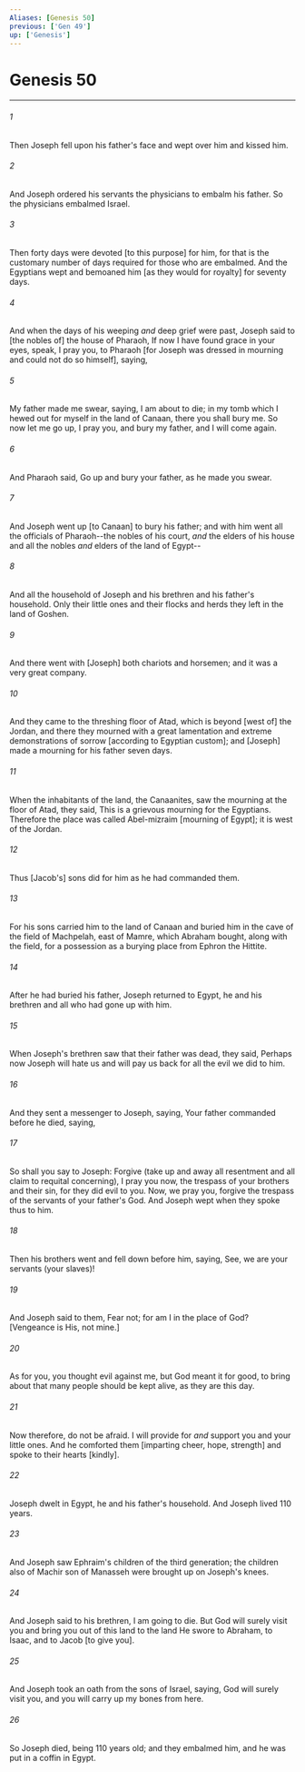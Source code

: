 ```yaml
---
Aliases: [Genesis 50]
previous: ['Gen 49']
up: ['Genesis']
---
```

# Genesis 50

***














###### 1 






Then Joseph fell upon his father's face and wept over him and kissed him. 













###### 2 






And Joseph ordered his servants the physicians to embalm his father. So the physicians embalmed Israel. 













###### 3 






Then forty days were devoted [to this purpose] for him, for that is the customary number of days required for those who are embalmed. And the Egyptians wept and bemoaned him [as they would for royalty] for seventy days. 













###### 4 






And when the days of his weeping _and_ deep grief were past, Joseph said to [the nobles of] the house of Pharaoh, If now I have found grace in your eyes, speak, I pray you, to Pharaoh [for Joseph was dressed in mourning and could not do so himself], saying, 













###### 5 






My father made me swear, saying, I am about to die; in my tomb which I hewed out for myself in the land of Canaan, there you shall bury me. So now let me go up, I pray you, and bury my father, and I will come again. 













###### 6 






And Pharaoh said, Go up and bury your father, as he made you swear. 













###### 7 






And Joseph went up [to Canaan] to bury his father; and with him went all the officials of Pharaoh--the nobles of his court, _and_ the elders of his house and all the nobles _and_ elders of the land of Egypt-- 













###### 8 






And all the household of Joseph and his brethren and his father's household. Only their little ones and their flocks and herds they left in the land of Goshen. 













###### 9 






And there went with [Joseph] both chariots and horsemen; and it was a very great company. 













###### 10 






And they came to the threshing floor of Atad, which is beyond [west of] the Jordan, and there they mourned with a great lamentation and extreme demonstrations of sorrow [according to Egyptian custom]; and [Joseph] made a mourning for his father seven days. 













###### 11 






When the inhabitants of the land, the Canaanites, saw the mourning at the floor of Atad, they said, This is a grievous mourning for the Egyptians. Therefore the place was called Abel-mizraim [mourning of Egypt]; it is west of the Jordan. 













###### 12 






Thus [Jacob's] sons did for him as he had commanded them. 













###### 13 






For his sons carried him to the land of Canaan and buried him in the cave of the field of Machpelah, east of Mamre, which Abraham bought, along with the field, for a possession as a burying place from Ephron the Hittite. 













###### 14 






After he had buried his father, Joseph returned to Egypt, he and his brethren and all who had gone up with him. 













###### 15 






When Joseph's brethren saw that their father was dead, they said, Perhaps now Joseph will hate us and will pay us back for all the evil we did to him. 













###### 16 






And they sent a messenger to Joseph, saying, Your father commanded before he died, saying, 













###### 17 






So shall you say to Joseph: Forgive (take up and away all resentment and all claim to requital concerning), I pray you now, the trespass of your brothers and their sin, for they did evil to you. Now, we pray you, forgive the trespass of the servants of your father's God. And Joseph wept when they spoke thus to him. 













###### 18 






Then his brothers went and fell down before him, saying, See, we are your servants (your slaves)! 













###### 19 






And Joseph said to them, Fear not; for am I in the place of God? [Vengeance is His, not mine.] 













###### 20 






As for you, you thought evil against me, but God meant it for good, to bring about that many people should be kept alive, as they are this day. 













###### 21 






Now therefore, do not be afraid. I will provide for _and_ support you and your little ones. And he comforted them [imparting cheer, hope, strength] and spoke to their hearts [kindly]. 













###### 22 






Joseph dwelt in Egypt, he and his father's household. And Joseph lived 110 years. 













###### 23 






And Joseph saw Ephraim's children of the third generation; the children also of Machir son of Manasseh were brought up on Joseph's knees. 













###### 24 






And Joseph said to his brethren, I am going to die. But God will surely visit you and bring you out of this land to the land He swore to Abraham, to Isaac, and to Jacob [to give you]. 













###### 25 






And Joseph took an oath from the sons of Israel, saying, God will surely visit you, and you will carry up my bones from here. 













###### 26 






So Joseph died, being 110 years old; and they embalmed him, and he was put in a coffin in Egypt.
